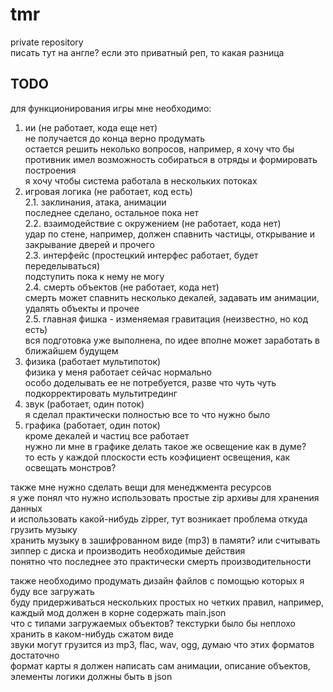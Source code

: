 # tmr

private repository  
писать тут на англе? если это приватный реп, то какая разница

## TODO

для функционирования игры мне необходимо:
1. ии (не работает, кода еще нет)  
не получается до конца верно продумать  
остается решить неколько вопросов, например, я хочу что бы противник имел возможность собираться в отряды и формировать построения  
я хочу чтобы система работала в нескольких потоках
2. игровая логика (не работает, код есть)  
2.1. заклинания, атака, анимации  
последнее сделано, остальное пока нет  
2.2. взаимодействие с окружением (не работает, кода нет)  
удар по стене, например, должен спавнить частицы, открывание и закрывание дверей и прочего  
2.3. интерфейс (простецкий интерфес работает, будет переделываться)  
подступить пока к нему не могу  
2.4. смерть объектов (не работает, кода нет)  
смерть может спавнить несколько декалей, задавать им анимации, удалять объекты и прочее  
2.5. главная фишка - изменяемая гравитация (неизвестно, но код есть)  
вся подготовка уже выполнена, по идее вполне может заработать в ближайшем будущем  
3. физика (работает мультипоток)  
физика у меня работает сейчас нормально  
особо доделывать ее не потребуется, разве что чуть чуть подкорректировать мультитрединг  
4. звук (работает, один поток)  
я сделал практически полностью все то что нужно было  
5. графика (работает, один поток)  
кроме декалей и частиц все работает  
нужно ли мне в графике делать такое же освещение как в думе?  
то есть у каждой плоскости есть коэфициент освещения, как освещать монстров?  

также мне нужно сделать вещи для менеджмента ресурсов  
я уже понял что нужно использовать простые zip архивы для хранения данных  
и использовать какой-нибудь zipper, тут возникает проблема откуда грузить музыку  
хранить музыку в зашифрованном виде (mp3) в памяти? или считывать зиппер с диска и производить необходимые действия  
понятно что последнее это практически смерть производительности  

также необходимо продумать дизайн файлов с помощью которых я буду все загружать  
буду придерживаться нескольких простых но четких правил, например, каждый мод должен в корне содержать main.json  
что с типами загружаемых объектов? текстурки было бы неплохо хранить в каком-нибудь сжатом виде  
звуки могут грузится из mp3, flac, wav, ogg, думаю что этих форматов достаточно  
формат карты я должен написать сам
анимации, описание объектов, элементы логики должны быть в json
